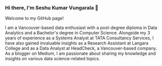 ### Hi there, I'm Seshu Kumar Vungarala 👋

Welcome to my GitHub page! 

I am a Vancouver-based data enthusiast with a post-degree diploma in Data Analytics and a Bachelor's degree in Computer Science. Alongside my 3 years of experience as a Systems Analyst at TATA Consultancy Services, I have also gained invaluable insights as a Research Assistant at Langara College and as a Data Analyst at HeadCheck, a Vancouver-based company. As a blogger on Medium, I am passionate about sharing my knowledge and insights on various data science-related topics.

<!--
**seshukv/seshukv** is a ✨ _special_ ✨ repository because its `README.md` (this file) appears on your GitHub profile.

Here are some ideas to get you started:

- 🔭 I’m currently working on ...
- 🌱 I’m currently learning ...
- 👯 I’m looking to collaborate on ...
- 🤔 I’m looking for help with ...
- 💬 Ask me about ...
- 📫 How to reach me: ...
- 😄 Pronouns: ...
- ⚡ Fun fact: ...
-->
